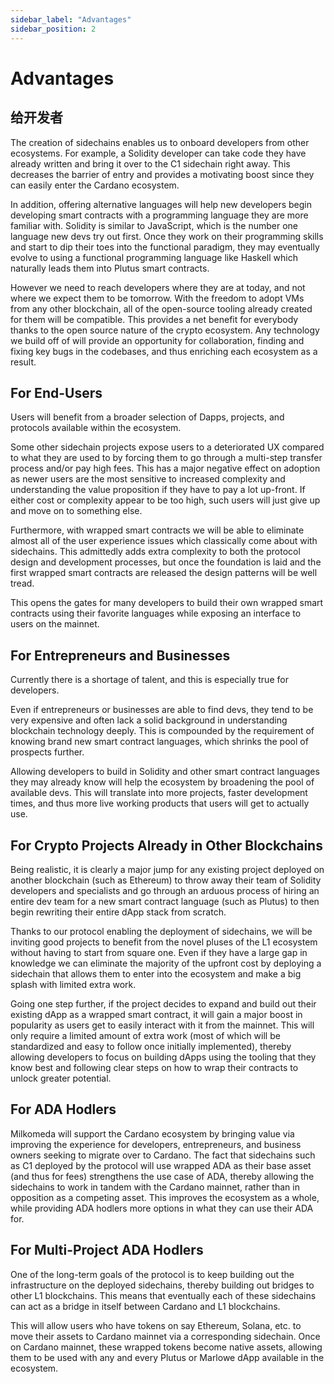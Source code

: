 ```yaml
---
sidebar_label: "Advantages"
sidebar_position: 2
---
```


# Advantages
## 给开发者

The creation of sidechains enables us to onboard developers from other ecosystems. For example, a Solidity developer can take code they have already written and bring it over to the C1 sidechain right away. This decreases the barrier of entry and provides a motivating boost since they can easily enter the Cardano ecosystem.

In addition, offering alternative languages will help new developers begin developing smart contracts with a programming language they are more familiar with. Solidity is similar to JavaScript, which is the number one language new devs try out first. Once they work on their programming skills and start to dip their toes into the functional paradigm, they may eventually evolve to using a functional programming language like Haskell which naturally leads them into Plutus smart contracts.

However we need to reach developers where they are at today, and not where we expect them to be tomorrow. With the freedom to adopt VMs from any other blockchain, all of the open-source tooling already created for them will be compatible. This provides a net benefit for everybody thanks to the open source nature of the crypto ecosystem. Any technology we build off of will provide an opportunity for collaboration, finding and fixing key bugs in the codebases, and thus enriching each ecosystem as a result.

## For End-Users

Users will benefit from a broader selection of Dapps, projects, and protocols available within the ecosystem.

Some other sidechain projects expose users to a deteriorated UX compared to what they are used to by forcing them to go through a multi-step transfer process and/or pay high fees. This has a major negative effect on adoption as newer users are the most sensitive to increased complexity and understanding the value proposition if they have to pay a lot up-front. If either cost or complexity appear to be too high, such users will just give up and move on to something else.

Furthermore, with wrapped smart contracts we will be able to eliminate almost all of the user experience issues which classically come about with sidechains. This admittedly adds extra complexity to both the protocol design and development processes, but once the foundation is laid and the first wrapped smart contracts are released the design patterns will be well tread.

This opens the gates for many developers to build their own wrapped smart contracts using their favorite languages while exposing an interface to users on the mainnet.

## For Entrepreneurs and Businesses

Currently there is a shortage of talent, and this is especially true for developers.

Even if entrepreneurs or businesses are able to find devs, they tend to be very expensive and often lack a solid background in understanding blockchain technology deeply. This is compounded by the requirement of knowing brand new smart contract languages, which shrinks the pool of prospects further.

Allowing developers to build in Solidity and other smart contract languages they may already know will help the ecosystem by broadening the pool of available devs. This will translate into more projects, faster development times, and thus more live working products that users will get to actually use.

## For Crypto Projects Already in Other Blockchains

Being realistic, it is clearly a major jump for any existing project deployed on another blockchain (such as Ethereum) to throw away their team of Solidity developers and specialists and go through an arduous process of hiring an entire dev team for a new smart contract language (such as Plutus) to then begin rewriting their entire dApp stack from scratch.

Thanks to our protocol enabling the deployment of sidechains, we will be inviting good projects to benefit from the novel pluses of the L1 ecosystem without having to start from square one. Even if they have a large gap in knowledge we can eliminate the majority of the upfront cost by deploying a sidechain that allows them to enter into the ecosystem and make a big splash with limited extra work.

Going one step further, if the project decides to expand and build out their existing dApp as a wrapped smart contract, it will gain a major boost in popularity as users get to easily interact with it from the mainnet. This will only require a limited amount of extra work (most of which will be standardized and easy to follow once initially implemented), thereby allowing developers to focus on building dApps using the tooling that they know best and following clear steps on how to wrap their contracts to unlock greater potential.

## For ADA Hodlers

Milkomeda will support the Cardano ecosystem by bringing value via improving the experience for developers, entrepreneurs, and business owners seeking to migrate over to Cardano. The fact that sidechains such as C1 deployed by the protocol will use wrapped ADA as their base asset (and thus for fees) strengthens the use case of ADA, thereby allowing the sidechains to work in tandem with the Cardano mainnet, rather than in opposition as a competing asset. This improves the ecosystem as a whole, while providing ADA hodlers more options in what they can use their ADA for.

## For Multi-Project ADA Hodlers

One of the long-term goals of the protocol is to keep building out the infrastructure on the deployed sidechains, thereby building out bridges to other L1 blockchains. This means that eventually each of these sidechains can act as a bridge in itself between Cardano and L1 blockchains.

This will allow users who have tokens on say Ethereum, Solana, etc. to move their assets to Cardano mainnet via a corresponding sidechain. Once on Cardano mainnet, these wrapped tokens become native assets, allowing them to be used with any and every Plutus or Marlowe dApp available in the ecosystem.